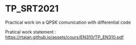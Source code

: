 # TP_SRT2021
Practical work on a QPSK comunication with differential code

Pratical work statement : https://rtajan.github.io/assets/cours/EN310/TP_EN310.pdf
